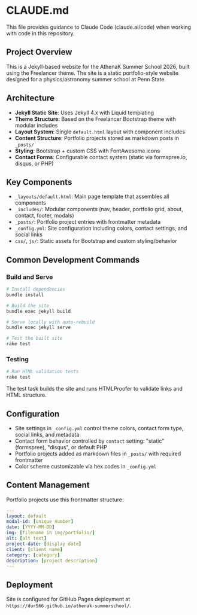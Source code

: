 # CLAUDE.md

This file provides guidance to Claude Code (claude.ai/code) when working with code in this repository.

## Project Overview

This is a Jekyll-based website for the AthenaK Summer School 2026, built using the Freelancer theme. The site is a static portfolio-style website designed for a physics/astronomy summer school at Penn State.

## Architecture

- **Jekyll Static Site**: Uses Jekyll 4.x with Liquid templating
- **Theme Structure**: Based on the Freelancer Bootstrap theme with modular includes
- **Layout System**: Single `default.html` layout with component includes
- **Content Structure**: Portfolio projects stored as markdown posts in `_posts/`
- **Styling**: Bootstrap + custom CSS with FontAwesome icons
- **Contact Forms**: Configurable contact system (static via formspree.io, disqus, or PHP)

## Key Components

- `_layouts/default.html`: Main page template that assembles all components
- `_includes/`: Modular components (nav, header, portfolio grid, about, contact, footer, modals)
- `_posts/`: Portfolio project entries with frontmatter metadata
- `_config.yml`: Site configuration including colors, contact settings, and social links
- `css/`, `js/`: Static assets for Bootstrap and custom styling/behavior

## Common Development Commands

### Build and Serve
```bash
# Install dependencies
bundle install

# Build the site
bundle exec jekyll build

# Serve locally with auto-rebuild
bundle exec jekyll serve

# Test the built site
rake test
```

### Testing
```bash
# Run HTML validation tests
rake test
```

The test task builds the site and runs HTMLProofer to validate links and HTML structure.

## Configuration

- Site settings in `_config.yml` control theme colors, contact form type, social links, and metadata
- Contact form behavior controlled by `contact` setting: "static" (formspree), "disqus", or default PHP
- Portfolio projects added as markdown files in `_posts/` with required frontmatter
- Color scheme customizable via hex codes in `_config.yml`

## Content Management

Portfolio projects use this frontmatter structure:
```yaml
---
layout: default
modal-id: [unique number]
date: [YYYY-MM-DD]
img: [filename in img/portfolio/]
alt: [alt text]
project-date: [display date]
client: [client name]
category: [category]
description: [project description]
---
```

## Deployment

Site is configured for GitHub Pages deployment at `https://dur566.github.io/athenak-summerschool/`.